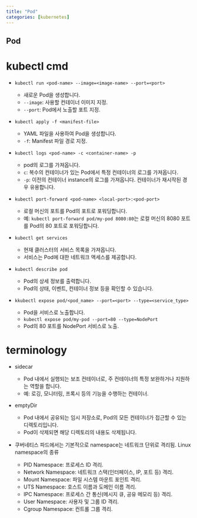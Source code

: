```yaml
---
title: "Pod"
categories: [kubernetes]
---
```

## Pod

# kubectl cmd
- `kubectl run <pod-name> --image=<image-name> --port=<port>`
  - 새로운 Pod을 생성합니다.
  - `--image`: 사용할 컨테이너 이미지 지정.
  - `--port`: Pod에서 노출할 포트 지정.
  
- `kubectl apply -f <manifest-file>`
  - YAML 파일을 사용하여 Pod을 생성합니다.
  - `-f`: Manifest 파일 경로 지정.

- `kubectl logs <pod-name> -c <container-name> -p`
  - pod의 로그를 가져옵니다.
  - `c`: 복수의 컨테이너가 있는 Pod에서 특정 컨테이너의 로그를 가져옵니다.
  - `-p`: 이전의 컨테이너 instance의 로그를 가져옵니다. 컨테이너가 재시작된 경우 유용합니다.

- `kubectl port-forward <pod-name> <local-port>:<pod-port>`
  - 로컬 머신의 포트를 Pod의 포트로 포워딩합니다.
  - 예: `kubectl port-forward pod/my-pod 8080:80`는 로컬 머신의 8080 포트를 Pod의 80 포트로 포워딩합니다.

- `kubectl get services`
  - 현재 클러스터의 서비스 목록을 가져옵니다.
  - 서비스는 Pod에 대한 네트워크 액세스를 제공합니다.

- `kubectl describe pod`
  - Pod의 상세 정보를 출력합니다.
  - Pod의 상태, 이벤트, 컨테이너 정보 등을 확인할 수 있습니다.


- `kkubectl expose pod/<pod_name> --port=<port> --type=<service_type>`
  - Pod을 서비스로 노출합니다.
  - `kubectl expose pod/my-pod --port=80 --type=NodePort`
  - Pod의 80 포트를 NodePort 서비스로 노출.


# terminology

- sidecar
  - Pod 내에서 실행되는 보조 컨테이너로, 주 컨테이너의 특정  보완하거나 지원하는 역할을 합니다.
  - 예: 로깅, 모니터링, 프록시 등의 기능을 수행하는 컨테이너.
- emptyDir
  - Pod 내에서 공유되는 임시 저장소로, Pod의 모든 컨테이너가 접근할 수 있는 디렉토리입니다.
  - Pod이 삭제되면 해당 디렉토리의 내용도 삭제됩니다.


- 쿠버네티스 파드에서는 기본적으로 namespace는 네트워크 단위로 격리됨.
  Linux namespace의 종류
  - PID Namespace: 프로세스 ID 격리.
  - Network Namespace: 네트워크 스택(인터페이스, IP, 포트 등) 격리.
  - Mount Namespace: 파일 시스템 마운트 포인트 격리.
  - UTS Namespace: 호스트 이름과 도메인 이름 격리.
  - IPC Namespace: 프로세스 간 통신(메시지 큐, 공유 메모리 등) 격리.
  - User Namespace: 사용자 및 그룹 ID 격리.
  - Cgroup Namespace: 컨트롤 그룹 격리.
